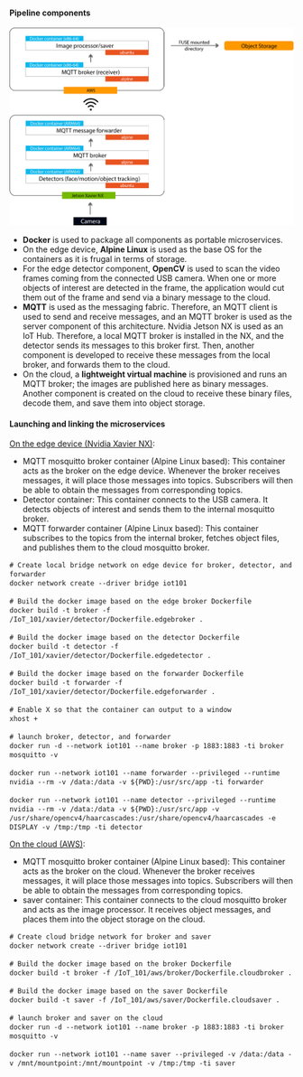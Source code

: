 #### Pipeline components
![pipeline](IoT_101/images/pipeline_v2.png)
- **Docker** is used to package all components as portable microservices.
- On the edge device, **Alpine Linux** is used as the base OS for the containers as it is frugal in terms of storage.
- For the edge detector component, **OpenCV** is used to scan the video frames coming from the connected USB camera. When one or more objects of interest are detected in the frame, the application would cut them out of the frame and send via a binary message to the cloud.
- **MQTT** is used as the messaging fabric. Therefore, an MQTT client is used to send and receive messages, and an MQTT broker is used as the server component of this architecture. Nvidia Jetson NX is used as an IoT Hub. Therefore, a local MQTT broker is installed in the NX, and the detector sends its messages to this broker first. Then, another component is developed to receive these messages from the local broker, and forwards them to the cloud.
- On the cloud, a **lightweight virtual machine** is provisioned and runs an MQTT broker; the images are published here as binary messages. Another component is created on the cloud to receive these binary files, decode them, and save them into object storage.

#### Launching and linking the microservices
[On the edge device (Nvidia Xavier NX)](https://github.com/chenliny/IoT/tree/master/IoT_101/xavier):
- MQTT mosquitto broker container (Alpine Linux based): This container acts as the broker on the edge device. Whenever the broker receives messages, it will place those messages into topics. Subscribers will then be able to obtain the messages from corresponding topics.
- Detector container: This container connects to the USB camera. It detects objects of interest and sends them to the internal mosquitto broker.
- MQTT forwarder container (Alpine Linux based): This container subscribes to the topics from the internal broker, fetches object files, and publishes them to the cloud mosquitto broker.
```
# Create local bridge network on edge device for broker, detector, and forwarder
docker network create --driver bridge iot101

# Build the docker image based on the edge broker Dockerfile
docker build -t broker -f /IoT_101/xavier/detector/Dockerfile.edgebroker .

# Build the docker image based on the detector Dockerfile
docker build -t detector -f /IoT_101/xavier/detector/Dockerfile.edgedetector .

# Build the docker image based on the forwarder Dockerfile
docker build -t forwarder -f /IoT_101/xavier/detector/Dockerfile.edgeforwarder .

# Enable X so that the container can output to a window
xhost +

# launch broker, detector, and forwarder
docker run -d --network iot101 --name broker -p 1883:1883 -ti broker mosquitto -v

docker run --network iot101 --name forwarder --privileged --runtime nvidia --rm -v /data:/data -v ${PWD}:/usr/src/app -ti forwarder

docker run --network iot101 --name detector --privileged --runtime nvidia --rm -v /data:/data -v ${PWD}:/usr/src/app -v /usr/share/opencv4/haarcascades:/usr/share/opencv4/haarcascades -e DISPLAY -v /tmp:/tmp -ti detector
```

[On the cloud (AWS)](https://github.com/chenliny/IoT/tree/master/IoT_101/aws):
- MQTT mosquitto broker container (Alpine Linux based): This container acts as the broker on the cloud. Whenever the broker receives messages, it will place those messages into topics. Subscribers will then be able to obtain the messages from corresponding topics.
- saver container: This container connects to the cloud mosquitto broker and acts as the image processor. It receives object messages, and places them into the object storage on the cloud.
```
# Create cloud bridge network for broker and saver
docker network create --driver bridge iot101

# Build the docker image based on the broker Dockerfile
docker build -t broker -f /IoT_101/aws/broker/Dockerfile.cloudbroker .

# Build the docker image based on the saver Dockerfile
docker build -t saver -f /IoT_101/aws/saver/Dockerfile.cloudsaver .

# launch broker and saver on the cloud 
docker run -d --network iot101 --name broker -p 1883:1883 -ti broker mosquitto -v

docker run --network iot101 --name saver --privileged -v /data:/data -v /mnt/mountpoint:/mnt/mountpoint -v /tmp:/tmp -ti saver
```
